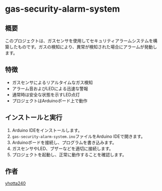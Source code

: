 # gas-security-alarm-system

## 概要

このプロジェクトは、ガスセンサを使用してセキュリティアラームシステムを構築したものです。ガスの検知により、異常が検知された場合にアラームが発動します。

## 特徴

- ガスセンサによるリアルタイムなガス検知
- アラーム音およびLEDによる迅速な警報
- 通常時は安全な状態を示すLED点灯
- プロジェクトはArduinoボード上で動作

## インストールと実行

1. Arduino IDEをインストールします。
2. `gas-security-alarm-system.ino`ファイルをArduino IDEで開きます。
3. Arduinoボードを接続し、プログラムを書き込みます。
4. ガスセンサやLED、ブザーなどを適切に接続します。
5. プロジェクトを起動し、正常に動作することを確認します。

## 作者

[yhotta240](https://github.com/yhotta240)

